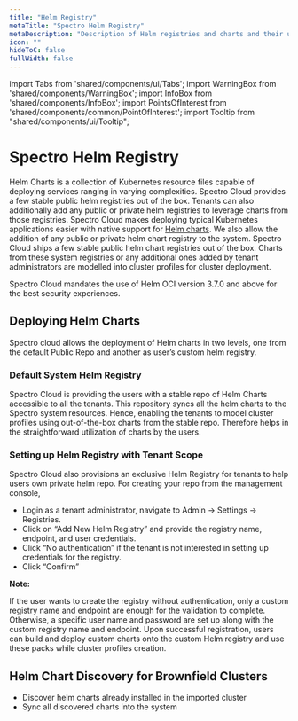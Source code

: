```yaml
---
title: "Helm Registry"
metaTitle: "Spectro Helm Registry"
metaDescription: "Description of Helm registries and charts and their usages within Spectro Cloud"
icon: ""
hideToC: false
fullWidth: false
---
```


import Tabs from 'shared/components/ui/Tabs';
import WarningBox from 'shared/components/WarningBox';
import InfoBox from 'shared/components/InfoBox';
import PointsOfInterest from 'shared/components/common/PointOfInterest';
import Tooltip from "shared/components/ui/Tooltip";


# Spectro Helm Registry

Helm Charts is a collection of Kubernetes resource files capable of deploying services ranging in varying complexities. Spectro Cloud provides a few stable public helm registries out of the box. Tenants can also additionally add any public or private helm registries to leverage charts from those registries. Spectro Cloud makes deploying typical Kubernetes applications easier with native support for [Helm charts](https://www.helm.sh). We also allow the addition of any public or private helm chart registry to the system. Spectro Cloud ships a few stable public helm chart registries out of the box. Charts from these system registries or any additional ones added by tenant administrators are modelled into cluster profiles for cluster deployment. 

<WarningBox>
Spectro Cloud mandates the use of Helm OCI version 3.7.0 and above for the best security experiences.
</WarningBox>

## Deploying Helm Charts

Spectro cloud allows the deployment of Helm charts in two levels, one from the default Public Repo and another as user’s custom helm registry.

### Default System Helm Registry

Spectro Cloud is providing the users with a stable repo of Helm Charts accessible to all the tenants. This repository syncs all the helm charts to the Spectro system resources. Hence, enabling the tenants to model cluster profiles using out-of-the-box charts from the stable repo. Therefore helps in the straightforward utilization of charts by the users. 

### Setting up Helm Registry with Tenant Scope

Spectro Cloud also provisions an exclusive Helm Registry for tenants to help users own private helm repo. For creating your repo from the management console,
* Login as  a tenant administrator, navigate to Admin -> Settings -> Registries.
* Click on “Add New Helm Registry” and provide the registry name, endpoint, and user credentials.
* Click “No authentication” if the tenant is not interested in setting up credentials for the registry.
* Click “Confirm”

**Note:**

If the user wants to create the registry without authentication, only a custom registry name and endpoint are enough for the validation to complete. Otherwise, a specific user name and password are set up along with the custom registry name and endpoint. Upon successful registration, users can build and deploy custom charts onto the custom Helm registry and use these packs while cluster profiles creation.

## Helm Chart Discovery for Brownfield Clusters

* Discover helm charts already installed in the imported cluster
* Sync all discovered charts into the system


